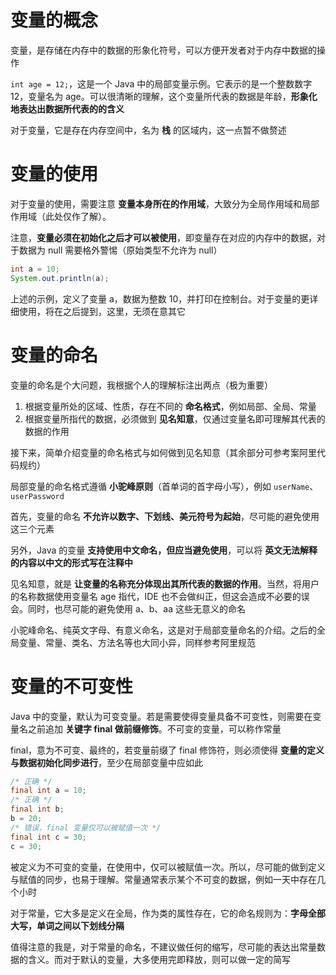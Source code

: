 # 变量的概念

变量，是存储在内存中的数据的形象化符号，可以方便开发者对于内存中数据的操作

`int age = 12;`，这是一个 Java 中的局部变量示例。它表示的是一个整数数字 12，变量名为 age。可以很清晰的理解，这个变量所代表的数据是年龄，**形象化地表达出数据所代表的的含义**

对于变量，它是存在内存空间中，名为 **栈** 的区域内，这一点暂不做赘述

# 变量的使用

对于变量的使用，需要注意 **变量本身所在的作用域**，大致分为全局作用域和局部作用域（此处仅作了解）。

注意，**变量必须在初始化之后才可以被使用**，即变量存在对应的内存中的数据，对于数据为 null 需要格外警惕（原始类型不允许为 null）

```java
int a = 10;
System.out.println(a);
```

上述的示例，定义了变量 a，数据为整数 10，并打印在控制台。对于变量的更详细使用，将在之后提到，这里，无须在意其它

# 变量的命名

变量的命名是个大问题，我根据个人的理解标注出两点（极为重要）

1. 根据变量所处的区域、性质，存在不同的 **命名格式**，例如局部、全局、常量
2. 根据变量所指代的数据，必须做到 **见名知意**，仅通过变量名即可理解其代表的数据的作用

接下来，简单介绍变量的命名格式与如何做到见名知意（其余部分可参考案阿里代码规约）

局部变量的命名格式遵循 **小驼峰原则**（首单词的首字母小写），例如 `userName`、`userPassword`

首先，变量的命名 **不允许以数字、下划线、美元符号为起始**，尽可能的避免使用这三个元素

另外，Java 的变量 **支持使用中文命名，但应当避免使用**，可以将 **英文无法解释的内容以中文的形式写在注释中**

见名知意，就是 **让变量的名称充分体现出其所代表的数据的作用**。当然，将用户的名称数据使用变量名 age 指代，IDE 也不会做纠正，但这会造成不必要的误会。同时，也尽可能的避免使用 a、b、aa 这些无意义的命名

小驼峰命名、纯英文字母、有意义命名，这是对于局部变量命名的介绍。之后的全局变量、常量、类名、方法名等也大同小异，同样参考阿里规范

# 变量的不可变性

Java 中的变量，默认为可变变量。若是需要使得变量具备不可变性，则需要在变量名之前追加 **关键字 final 做前缀修饰**。不可变的变量，可以称作常量

final，意为不可变、最终的，若变量前缀了 final 修饰符，则必须使得 **变量的定义与数据初始化同步进行**，至少在局部变量中应如此

```java
/* 正确 */
final int a = 10;
/* 正确 */
final int b;
b = 20;
/* 错误，final 变量仅可以被赋值一次 */
final int c = 30;
c = 30;
```

被定义为不可变的变量，在使用中，仅可以被赋值一次。所以，尽可能的做到定义与赋值的同步，也易于理解。常量通常表示某个不可变的数据，例如一天中存在几个小时

对于常量，它大多是定义在全局，作为类的属性存在，它的命名规则为：**字母全部大写，单词之间以下划线分隔**

值得注意的我是，对于常量的命名，不建议做任何的缩写，尽可能的表达出常量数据的含义。而对于默认的变量，大多使用完即释放，则可以做一定的简写
